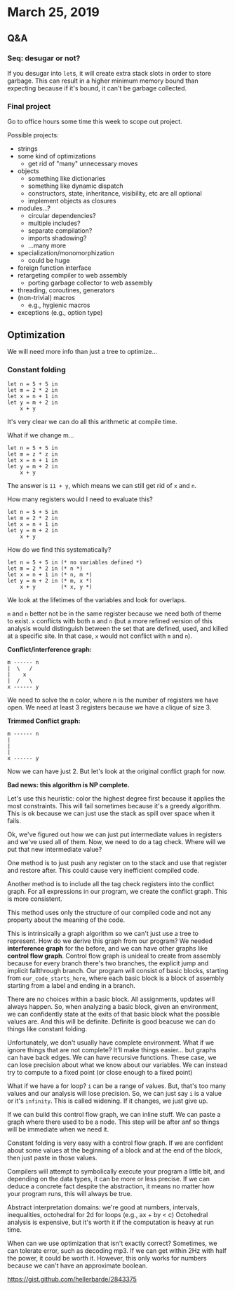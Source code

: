 # March 25, 2019

## Q&A

### Seq: desugar or not?

If you desugar into `let`s, it will create extra stack slots in order to store garbage. This can result in a higher minimum memory bound than expecting because if it's bound, it can't be garbage collected.

### Final project

Go to office hours some time this week to scope out project.

Possible projects:

* strings
* some kind of optimizations
    * get rid of "many" unnecessary moves
* objects
    * something like dictionaries
    * something like dynamic dispatch
    * constructors, state, inheritance, visibility, etc are all optional
    * implement objects as closures
* modules...?
    * circular dependencies?
    * multiple includes?
    * separate compilation?
    * imports shadowing?
    * ...many more
* specialization/monomorphization
    * could be huge
* foreign function interface
* retargeting compiler to web assembly
    * porting garbage collector to web assembly
* threading, coroutines, generators
* (non-trivial) macros
    * e.g., hygienic macros
* exceptions (e.g., option type)

## Optimization

We will need more info than just a tree to optimize...

### Constant folding

```
let n = 5 + 5 in
let m = 2 * 2 in
let x = n + 1 in
let y = m + 2 in
    x + y
```

It's very clear we can do all this arithmetic at compile time.

What if we change m...

```
let n = 5 + 5 in
let m = z * z in
let x = n + 1 in
let y = m + 2 in
    x + y
```

The answer is `11 + y`, which means we can still get rid of `x` and `n`.

How many registers would I need to evaluate this?

```
let n = 5 + 5 in
let m = 2 * 2 in
let x = n + 1 in
let y = m + 2 in
    x + y
```

How do we find this systematically?


```
let n = 5 + 5 in (* no variables defined *)
let m = 2 * 2 in (* n *)
let x = n + 1 in (* n, m *)
let y = m + 2 in (* m, x *)
    x + y        (* x, y *)
```

We look at the lifetimes of the variables and look for overlaps.

`m` and `n` better not be in the same register because we need both of theme to exist. `x` conflicts with both `m` and `n` (but a more refined version of this analysis would distinguish between the set that are defined, used, and killed at a specific site. In that case, `x` would not conflict with `m` and `n`).

**Conflict/interference graph:**

```
m ------ n
|  \   /
|    x
|  /   \
x ------ y
```

We need to solve the n color, where n is the number of registers we have open. We need at least 3 registers because we have a clique of size 3.

**Trimmed Conflict graph:**

```
m ------ n
|
|
|
x ------ y
```

Now we can have just 2. But let's look at the original conflict graph for now.

**Bad news: this algorithm is NP complete.**

Let's use this heuristic: color the highest degree first because it applies the most constraints. This will fail sometimes because it's a greedy algorithm. This is ok because we can just use the stack as spill over space when it fails.

Ok, we've figured out how we can just put intermediate values in registers and we've used all of them. Now, we need to do a tag check. Where will we put that new intermediate value?

One method is  to just push any register on to the stack and use that register and restore after. This could cause very inefficient compiled code.

Another method is to include all the tag check registers into the conflict graph. For all expressions in our program, we create the conflict graph. This is more consistent.

This method uses only the structure of our compiled code and not any property about the meaning of the code.

This is intrinsically a graph algorithm so we can't just use a tree to represent. How do we derive this graph from our program? We needed **interference graph** for the before, and we can have other graphs like **control flow graph**. Control flow graph is unideal to create from assembly because for every branch there's two branches, the explicit jump and implicit fallthrough branch. Our program will consist of basic blocks, starting from `our_code_starts_here`, where each basic block is a block of assembly starting from a label and ending in a branch.

There are no choices within a basic block. All assignments, updates will always happen. So, when analyzing a basic block, given an environment, we can confidently state at the exits of that basic block what the possible values are. And this will be definite. Definite is good beacuse we can do things like constant folding.

Unfortunately, we don't usually have complete environment. What if we ignore things that are not complete? It'll make things easier... but graphs can have back edges. We can have recursive functions. These case, we can lose precision about what we know about our variables. We can instead  try to compute to a fixed point (or close enough to a fixed point)

What if we have a for loop? `i` can be a range of values. But, that's too many values and our analysis will lose precision. So, we can just say `i` is a value or it's `infinity`. This is called widening. If it changes, we just give up.

If we can build this control flow graph, we can inline stuff. We can paste a graph where there used to be a node. This step will be after anf so things will be immediate when we need it.

Constant folding is very easy with a control flow graph. If we are confident about some values at the beginning of a block and at the end of the block, then just paste in those values.

Compilers will attempt to symbolically execute your program a little bit, and depending on the data types, it can be more or less precise. If we can deduce a concrete fact despite the abstraction, it means no matter how  your program runs, this will always be true.

Abstract interpretation domains: we're good at numbers, intervals, inequalities, octohedral for 2d for loops (e.g., ax + by < c) Octohedral analysis is expensive, but it's worth it if the computation is heavy at run time.

When can we use optimization that isn't exactly correct? Sometimes, we can tolerate error, such as decoding mp3. If we can get within 2Hz with half the power, it could be worth it. However, this only works for numbers because we can't have an approximate boolean.

https://gist.github.com/hellerbarde/2843375

